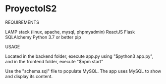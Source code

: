 # ProyectoIS2
REQUIREMENTS

LAMP stack (linux, apache, mysql, phpmyadmin)
ReactJS
Flask
SQLAlchemy
Python 3.7 or better
pip

USAGE

Located in the backend folder, execute app.py using "$python3 app.py", and in the frontend folder, execute "$npm start"

Use the "schema.sql" file to populate MySQL. The app uses MySQL to show and display its content.
